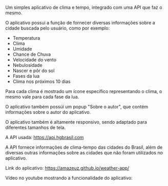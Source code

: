 Um simples aplicativo de clima e tempo, integrado com uma API que faz o mesmo.

O aplicativo possui a função de fornecer diversas informações sobre a cidade buscada pelo usuário, como por exemplo:

- Temperatura
- Clima
- Umidade
- Chance de Chuva
- Velocidade do vento
- Nebulosidade
- Nascer e pôr do sol
- Fases da lua
- Clima nos próximos 10 dias

Para cada clima é mostrado um ícone específico representando o clima, o mesmo vale para cada fase da lua.

O aplicativo também possúi um popup "Sobre o autor", que contém informações sobre o autor do aplicativo.

O aplicativo também é altamente responsivo, sendo adaptado para diferentes tamanhos de tela.

A API usada: https://api.hgbrasil.com

A API fornece informações de clima-tempo das cidades do Brasil, 
além de diversas outras informações sobre as cidades que não foram utilizados no aplicativo.

Link do aplicativo:
https://amazeuz.github.io/weather-app/

Vídeo no youtube mostrando a funcionalidade do aplicativo: 
